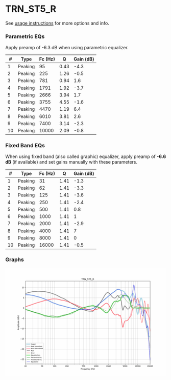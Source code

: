 # TRN_ST5_R
See [usage instructions](https://github.com/jaakkopasanen/AutoEq#usage) for more options and info.

### Parametric EQs
Apply preamp of -6.3 dB when using parametric equalizer.

|   # | Type    |   Fc (Hz) |    Q |   Gain (dB) |
|-----|---------|-----------|------|-------------|
|   1 | Peaking |        95 | 0.43 |        -4.3 |
|   2 | Peaking |       225 | 1.26 |        -0.5 |
|   3 | Peaking |       781 | 0.94 |         1.6 |
|   4 | Peaking |      1791 | 1.92 |        -3.7 |
|   5 | Peaking |      2666 | 3.94 |         1.7 |
|   6 | Peaking |      3755 | 4.55 |        -1.6 |
|   7 | Peaking |      4470 | 1.19 |         6.4 |
|   8 | Peaking |      6010 | 3.81 |         2.6 |
|   9 | Peaking |      7400 | 3.14 |        -2.3 |
|  10 | Peaking |     10000 | 2.09 |        -0.8 |

### Fixed Band EQs
When using fixed band (also called graphic) equalizer, apply preamp of **-6.6 dB** (if available) and set gains manually with these parameters.

|   # | Type    |   Fc (Hz) |    Q |   Gain (dB) |
|-----|---------|-----------|------|-------------|
|   1 | Peaking |        31 | 1.41 |        -1.3 |
|   2 | Peaking |        62 | 1.41 |        -3.3 |
|   3 | Peaking |       125 | 1.41 |        -3.6 |
|   4 | Peaking |       250 | 1.41 |        -2.4 |
|   5 | Peaking |       500 | 1.41 |         0.8 |
|   6 | Peaking |      1000 | 1.41 |         1   |
|   7 | Peaking |      2000 | 1.41 |        -2.9 |
|   8 | Peaking |      4000 | 1.41 |         7   |
|   9 | Peaking |      8000 | 1.41 |         0   |
|  10 | Peaking |     16000 | 1.41 |        -0.5 |

### Graphs
![](./TRN_ST5_R.png)
